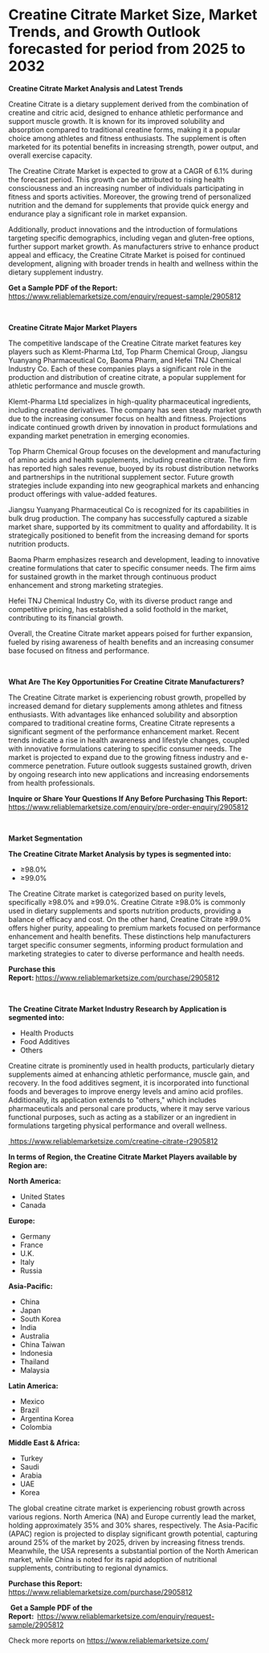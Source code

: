 <p><h1>Creatine Citrate Market Size, Market Trends, and Growth Outlook forecasted for period from 2025 to 2032</h1></p><p><strong>Creatine Citrate Market Analysis and Latest Trends</strong></p>
<p><p>Creatine Citrate is a dietary supplement derived from the combination of creatine and citric acid, designed to enhance athletic performance and support muscle growth. It is known for its improved solubility and absorption compared to traditional creatine forms, making it a popular choice among athletes and fitness enthusiasts. The supplement is often marketed for its potential benefits in increasing strength, power output, and overall exercise capacity.</p><p>The Creatine Citrate Market is expected to grow at a CAGR of 6.1% during the forecast period. This growth can be attributed to rising health consciousness and an increasing number of individuals participating in fitness and sports activities. Moreover, the growing trend of personalized nutrition and the demand for supplements that provide quick energy and endurance play a significant role in market expansion. </p><p>Additionally, product innovations and the introduction of formulations targeting specific demographics, including vegan and gluten-free options, further support market growth. As manufacturers strive to enhance product appeal and efficacy, the Creatine Citrate Market is poised for continued development, aligning with broader trends in health and wellness within the dietary supplement industry.</p></p>
<p><strong>Get a Sample PDF of the Report:&nbsp;</strong> <a href="https://www.reliablemarketsize.com/enquiry/request-sample/2905812?utm_campaign=2393&utm_medium=2&utm_source=Github&utm_content=ia&utm_term=12032025&utm_id=creatine-citrate">https://www.reliablemarketsize.com/enquiry/request-sample/2905812</a></p>
<p>&nbsp;</p>
<p><strong>Creatine Citrate Major Market Players</strong></p>
<p><p>The competitive landscape of the Creatine Citrate market features key players such as Klemt-Pharma Ltd, Top Pharm Chemical Group, Jiangsu Yuanyang Pharmaceutical Co, Baoma Pharm, and Hefei TNJ Chemical Industry Co. Each of these companies plays a significant role in the production and distribution of creatine citrate, a popular supplement for athletic performance and muscle growth.</p><p>Klemt-Pharma Ltd specializes in high-quality pharmaceutical ingredients, including creatine derivatives. The company has seen steady market growth due to the increasing consumer focus on health and fitness. Projections indicate continued growth driven by innovation in product formulations and expanding market penetration in emerging economies.</p><p>Top Pharm Chemical Group focuses on the development and manufacturing of amino acids and health supplements, including creatine citrate. The firm has reported high sales revenue, buoyed by its robust distribution networks and partnerships in the nutritional supplement sector. Future growth strategies include expanding into new geographical markets and enhancing product offerings with value-added features.</p><p>Jiangsu Yuanyang Pharmaceutical Co is recognized for its capabilities in bulk drug production. The company has successfully captured a sizable market share, supported by its commitment to quality and affordability. It is strategically positioned to benefit from the increasing demand for sports nutrition products.</p><p>Baoma Pharm emphasizes research and development, leading to innovative creatine formulations that cater to specific consumer needs. The firm aims for sustained growth in the market through continuous product enhancement and strong marketing strategies.</p><p>Hefei TNJ Chemical Industry Co, with its diverse product range and competitive pricing, has established a solid foothold in the market, contributing to its financial growth.</p><p>Overall, the Creatine Citrate market appears poised for further expansion, fueled by rising awareness of health benefits and an increasing consumer base focused on fitness and performance.</p></p>
<p>&nbsp;</p>
<p><strong>What Are The Key Opportunities For Creatine Citrate Manufacturers?</strong></p>
<p><p>The Creatine Citrate market is experiencing robust growth, propelled by increased demand for dietary supplements among athletes and fitness enthusiasts. With advantages like enhanced solubility and absorption compared to traditional creatine forms, Creatine Citrate represents a significant segment of the performance enhancement market. Recent trends indicate a rise in health awareness and lifestyle changes, coupled with innovative formulations catering to specific consumer needs. The market is projected to expand due to the growing fitness industry and e-commerce penetration. Future outlook suggests sustained growth, driven by ongoing research into new applications and increasing endorsements from health professionals.</p></p>
<p><strong>Inquire or Share Your Questions If Any Before Purchasing This Report:</strong> <a href="https://www.reliablemarketsize.com/enquiry/pre-order-enquiry/2905812?utm_campaign=2393&utm_medium=2&utm_source=Github&utm_content=ia&utm_term=12032025&utm_id=creatine-citrate">https://www.reliablemarketsize.com/enquiry/pre-order-enquiry/2905812</a></p>
<p>&nbsp;</p>
<p><strong>Market Segmentation</strong></p>
<p><strong>The Creatine Citrate Market Analysis by types is segmented into:</strong></p>
<p><ul><li>≥98.0%</li><li>≥99.0%</li></ul></p>
<p><p>The Creatine Citrate market is categorized based on purity levels, specifically ≥98.0% and ≥99.0%. Creatine Citrate ≥98.0% is commonly used in dietary supplements and sports nutrition products, providing a balance of efficacy and cost. On the other hand, Creatine Citrate ≥99.0% offers higher purity, appealing to premium markets focused on performance enhancement and health benefits. These distinctions help manufacturers target specific consumer segments, informing product formulation and marketing strategies to cater to diverse performance and health needs.</p></p>
<p><strong>Purchase this Report:&nbsp;</strong><a href="https://www.reliablemarketsize.com/purchase/2905812?utm_campaign=2393&utm_medium=2&utm_source=Github&utm_content=ia&utm_term=12032025&utm_id=creatine-citrate">https://www.reliablemarketsize.com/purchase/2905812</a></p>
<p>&nbsp;</p>
<p><strong>The Creatine Citrate Market Industry Research by Application is segmented into:</strong></p>
<p><ul><li>Health Products</li><li>Food Additives</li><li>Others</li></ul></p>
<p><p>Creatine citrate is prominently used in health products, particularly dietary supplements aimed at enhancing athletic performance, muscle gain, and recovery. In the food additives segment, it is incorporated into functional foods and beverages to improve energy levels and amino acid profiles. Additionally, its application extends to "others," which includes pharmaceuticals and personal care products, where it may serve various functional purposes, such as acting as a stabilizer or an ingredient in formulations targeting physical performance and overall wellness.</p></p>
<p><a href="https://www.reliablemarketsize.com/creatine-citrate-r2905812?utm_campaign=2393&utm_medium=2&utm_source=Github&utm_content=ia&utm_term=12032025&utm_id=creatine-citrate">&nbsp;https://www.reliablemarketsize.com/creatine-citrate-r2905812</a></p>
<p><strong>In terms of Region, the Creatine Citrate Market Players available by Region are:</strong></p>
<p>
    <p> <strong> North America: </strong>
        <ul>
            <li>United States</li>
            <li>Canada</li>
        </ul>
        </p> 
    <p> <strong> Europe: </strong>
        <ul>
            <li>Germany</li>
            <li>France</li>
            <li>U.K.</li>
            <li>Italy</li>
            <li>Russia</li>
        </ul>
        </p> 
    <p> <strong> Asia-Pacific: </strong>
        <ul>
            <li>China</li>
            <li>Japan</li>
            <li>South Korea</li>
            <li>India</li>
            <li>Australia</li>
            <li>China Taiwan</li>
            <li>Indonesia</li>
            <li>Thailand</li>
            <li>Malaysia</li>
        </ul>
        </p> 
    <p> <strong> Latin America: </strong>
        <ul>
            <li>Mexico</li>
            <li>Brazil</li>
            <li>Argentina Korea</li>
            <li>Colombia</li>
        </ul>
        </p> 
    <p> <strong> Middle East & Africa: </strong>
        <ul>
            <li>Turkey</li>
            <li>Saudi</li>
            <li>Arabia</li>
            <li>UAE</li>
            <li>Korea</li>
        </ul>
    </p>
    </p>
<p><p>The global creatine citrate market is experiencing robust growth across various regions. North America (NA) and Europe currently lead the market, holding approximately 35% and 30% shares, respectively. The Asia-Pacific (APAC) region is projected to display significant growth potential, capturing around 25% of the market by 2025, driven by increasing fitness trends. Meanwhile, the USA represents a substantial portion of the North American market, while China is noted for its rapid adoption of nutritional supplements, contributing to regional dynamics.</p></p>
<p><strong>Purchase this Report: </strong><a href="https://www.reliablemarketsize.com/purchase/2905812?utm_campaign=2393&utm_medium=2&utm_source=Github&utm_content=ia&utm_term=12032025&utm_id=creatine-citrate">https://www.reliablemarketsize.com/purchase/2905812</a></p>
<p>&nbsp;<strong>Get a Sample PDF of the Report:&nbsp;&nbsp;</strong><a href="https://www.reliablemarketsize.com/enquiry/request-sample/2905812?utm_campaign=2393&utm_medium=2&utm_source=Github&utm_content=ia&utm_term=12032025&utm_id=creatine-citrate">https://www.reliablemarketsize.com/enquiry/request-sample/2905812</a></p>
<p><strong></strong></p>
<p>Check more reports on <a href="https://www.reliablemarketsize.com/?utm_campaign=2393&utm_medium=2&utm_source=Github&utm_content=ia&utm_term=12032025&utm_id=creatine-citrate">https://www.reliablemarketsize.com/</a></p>